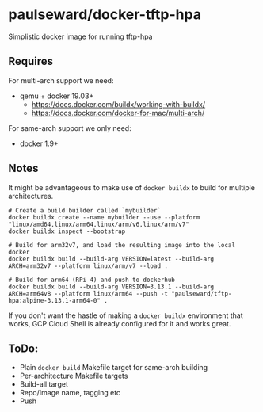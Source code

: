 # paulseward/docker-tftp-hpa
Simplistic docker image for running tftp-hpa

## Requires
For multi-arch support we need:
* qemu + docker 19.03+
  * https://docs.docker.com/buildx/working-with-buildx/
  * https://docs.docker.com/docker-for-mac/multi-arch/

For same-arch support we only need:
* docker 1.9+

## Notes

It might be advantageous to make use of `docker buildx` to build for multiple architectures.

```
# Create a build builder called `mybuilder`
docker buildx create --name mybuilder --use --platform "linux/amd64,linux/arm64,linux/arm/v6,linux/arm/v7"
docker buildx inspect --bootstrap

# Build for arm32v7, and load the resulting image into the local docker 
docker buildx build --build-arg VERSION=latest --build-arg ARCH=arm32v7 --platform linux/arm/v7 --load .

# Build for arm64 (RPi 4) and push to dockerhub
docker buildx build --build-arg VERSION=3.13.1 --build-arg ARCH=arm64v8 --platform linux/arm64 --push -t "paulseward/tftp-hpa:alpine-3.13.1-arm64-0" .
```

If you don't want the hastle of making a `docker buildx` environment that works, GCP Cloud Shell is already configured for it and works great.

## ToDo:
  * Plain `docker build` Makefile target for same-arch building
  * Per-architecture Makefile targets
  * Build-all target
  * Repo/Image name, tagging etc
  * Push


